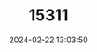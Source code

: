 ---
title: "15311"
category: "Leopardus guigna"
draft: false
date: 2024-02-22 13:03:50
languages:
  English: ["Chilean Cat", "Kodkod", "Guiña"]
  French: ["Guigna"]
  Spanish; Castilian: ["Guina"]
---